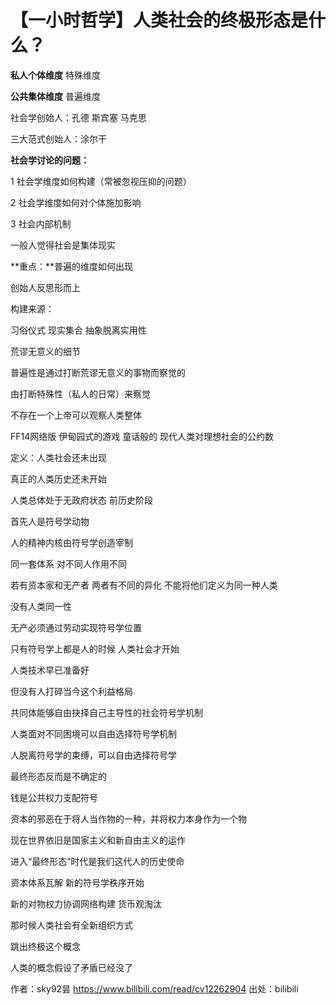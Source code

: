 # 【一小时哲学】人类社会的终极形态是什么？



**私人个体维度**	特殊维度

**公共集体维度**  普遍维度



社会学创始人：孔德  斯宾塞  马克思

三大范式创始人：涂尔干

**社会学讨论的问题：**

1 社会学维度如何构建（常被忽视压抑的问题）

2 社会学维度如何对个体施加影响

3 社会内部机制


一般人觉得社会是集体现实

**重点：**普遍的维度如何出现

创始人反思形而上


构建来源：

习俗仪式 现实集合 抽象脱离实用性

荒谬无意义的细节


 普遍性是通过打断荒谬无意义的事物而察觉的

 由打断特殊性（私人的日常）来察觉


不存在一个上帝可以观察人类整体


FF14网络版  伊甸园式的游戏 童话般的 现代人类对理想社会的公约数


定义：人类社会还未出现

真正的人类历史还未开始 

人类总体处于无政府状态  前历史阶段


首先人是符号学动物 

人的精神内核由符号学创造宰制

同一套体系 对不同人作用不同

若有资本家和无产者 两者有不同的异化 不能将他们定义为同一种人类

没有人类同一性


无产必须通过劳动实现符号学位置


只有符号学上都是人的时候 人类社会才开始


人类技术早已准备好

但没有人打碎当今这个利益格局



共同体能够自由抉择自己主导性的社会符号学机制

人类面对不同困境可以自由选择符号学机制

人脱离符号学的束缚，可以自由选择符号学


最终形态反而是不确定的


钱是公共权力支配符号

资本的邪恶在于将人当作物的一种，并将权力本身作为一个物


现在世界依旧是国家主义和新自由主义的运作

进入“最终形态”时代是我们这代人的历史使命


资本体系瓦解 新的符号学秩序开始

新的对物权力协调网络构建 货币观淘汰

那时候人类社会有全新组织方式


跳出终极这个概念

人类的概念假设了矛盾已经没了 





作者：sky92昙 https://www.bilibili.com/read/cv12262904 出处：bilibili